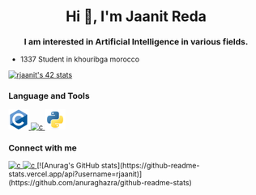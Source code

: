<h1 align="center">Hi 👋, I'm Jaanit Reda</h1>
<h3 align="center"> I am interested in Artificial Intelligence in various fields.</h3>

-  1337 Student in khouribga morocco

<a href="https://twitter.com/Jaanit0"><img src="https://badge42.vercel.app/api/v2/cl4pr9x2r006809jmjvw4nsa8/stats?cursusId=21&coalitionId=76" alt="rjaanit's 42 stats" /></a>

<h3 align="left">Language and Tools</h3>
<a href="https://www.cprogramming.com/" target="_blank" rel="noreferrer"> <img src="https://raw.githubusercontent.com/devicons/devicon/master/icons/c/c-original.svg" alt="c" width="40" height="40"/> </a> <a href="https://www.cprogramming.com/" target="_blank" rel="noreferrer"> <img src="https://user-images.githubusercontent.com/42747200/46140125-da084900-c26d-11e8-8ea7-c45ae6306309.png" alt="c" width="40" height="40"/> </a> <a href="https://www.python.org" target="_blank" rel="noreferrer"> <img src="https://raw.githubusercontent.com/devicons/devicon/master/icons/python/python-original.svg" alt="python" width="40" height="40"/></a>
<h3 align="left">Connect with me</h3>
<a href="https://twitter.com/Jaanit0/" target="_blank" rel="noreferrer"> <img src="https://img.icons8.com/ios-filled/100/000000/twitter.png" alt="c" width="40" height="40"/> </a> <a href="https://www.linkedin.com/in/reda-jaanit-008a0823a/" target="_blank" rel="noreferrer"> <img src="https://img.icons8.com/ios-filled/100/000000/linkedin.png" alt="c" width="40" height="40"/> </a>
[![Anurag's GitHub stats](https://github-readme-stats.vercel.app/api?username=rjaanit)](https://github.com/anuraghazra/github-readme-stats)
